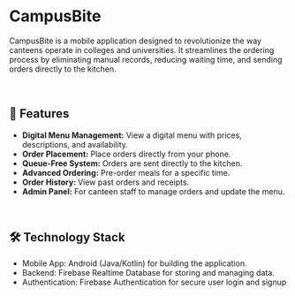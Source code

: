 # CampusBite
<p>CampusBite is a mobile application designed to revolutionize the way canteens operate in colleges and universities. 
  It streamlines the ordering process by eliminating manual records, reducing waiting time, and sending orders directly to the kitchen.</p>
<br>
<h2>🚀 Features</h2>
<ul>
<li><b>Digital Menu Management:</b> View a digital menu with prices, descriptions, and availability.</li>
<li><b>Order Placement:</b> Place orders directly from your phone.</li>
<li><b>Queue-Free System:</b> Orders are sent directly to the kitchen.</li>
<li><b>Advanced Ordering:</b> Pre-order meals for a specific time.</li>
<li><b>Order History: </b>View past orders and receipts.</li>
<li><b>Admin Panel:</b> For canteen staff to manage orders and update the menu.</li>
</ul>
<br>

<h2>🛠️ Technology Stack</h2>
<ul>
<li>Mobile App: Android (Java/Kotlin) for building the application.</li>
<li>Backend: Firebase Realtime Database for storing and managing data.</li>
<li>Authentication: Firebase Authentication for secure user login and signup
</li>
</ul>





